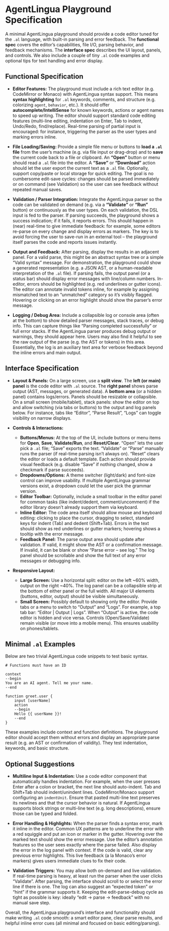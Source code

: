 # AgentLingua Playground Specification

A minimal AgentLingua playground should provide a code editor tuned for the `.al` language, with built-in parsing and error feedback. The **functional spec** covers the editor’s capabilities, file I/O, parsing behavior, and feedback mechanisms. The **interface spec** describes the UI layout, panels, and controls. We also include a couple of tiny `.al` code examples and optional tips for text handling and error display.

## Functional Specification

* **Editor Features:** The playground must include a rich text editor (e.g. CodeMirror or Monaco) with AgentLingua syntax support. This means **syntax highlighting** for `.al` keywords, comments, and structure (e.g. colorizing `agent`, `behavior`, etc.). It should offer **autocomplete/IntelliSense** for known keywords, actions or agent names to speed up writing. The editor should support standard code editing features (multi-line editing, indentation on Enter, Tab to indent, Undo/Redo, find/replace). Real-time parsing of partial input is encouraged: for instance, triggering the parser as the user types and marking errors inline.

* **File Loading/Saving:** Provide a simple file menu or buttons to **load a `.al` file** from the user’s machine (e.g. via file input or drag-drop) and to **save** the current code back to a file or clipboard. An **“Open”** button or menu should read a `.al` file into the editor. A **“Save”** or **“Download”** action should let the user export the current text as a `.al` file. Optionally, support copy/paste or local storage for quick editing. The goal is no cumbersome edit-save cycles: changes should be parsed immediately or on command (see Validation) so the user can see feedback without repeated manual saves.

* **Validation / Parser Integration:** Integrate the AgentLingua parser so the code can be validated on demand (e.g. via a **“Validate”** or **“Run”** button) or continuously as the user types. On each validation, the DSL input is fed to the parser. If parsing succeeds, the playground shows a success indication; if it fails, it reports errors. This should happen in (near) real-time to give immediate feedback: for example, some editors re-parse on every change and display errors as markers. The key is to avoid forcing the user to save-run in an external tool – the playground itself parses the code and reports issues instantly.

* **Output and Feedback:** After parsing, display the results in an adjacent panel. For a valid parse, this might be an abstract syntax tree or a simple “Valid syntax” message. For demonstration, the playground could show a generated representation (e.g. a JSON AST, or a human-readable interpretation of the `.al` file). If parsing fails, the output panel (or a status bar) should display error messages with line/column numbers. In-editor, errors should be highlighted (e.g. red underlines or gutter icons). The editor can annotate invalid tokens inline, for example by assigning mismatched text to an “unmatched” category so it’s visibly flagged. Hovering or clicking on an error highlight should show the parser’s error message.

* **Logging / Debug Area:** Include a collapsible log or console area (often at the bottom) to show detailed parser messages, stack traces, or debug info. This can capture things like “Parsing completed successfully” or full error stacks. If the AgentLingua parser produces debug output or warnings, they should appear here. Users may also find it helpful to see the raw output of the parse (e.g. the AST or tokens) in this area. Essentially, the log is an auxiliary text area for verbose feedback beyond the inline errors and main output.

## Interface Specification

* **Layout & Panels:** On a large screen, use a **split view**. The **left (or main) panel** is the code editor with `.al` source. The **right panel** shows parse output (AST, messages, or generated data). A **bottom area** (or a hidden panel) contains logs/errors. Panels should be resizable or collapsible. On a small screen (mobile/tablet), stack panels: show the editor on top and allow switching (via tabs or buttons) to the output and log panels below. For instance, tabs like “Editor”, “Parse Result”, “Logs” can toggle visibility on narrow displays.

* **Controls & Interactions:**

  * **Buttons/Menus:** At the top of the UI, include buttons or menu items for **Open**, **Save**, **Validate/Run**, and **Reset/Clear**. “Open” lets the user pick a `.al` file; “Save” exports the text. “Validate” or “Parse” manually runs the parser (if real-time parsing isn’t always on). “Reset” clears the editor or loads a default template. Each action should provide visual feedback (e.g. disable “Save” if nothing changed, show a checkmark if parse succeeds).
  * **Dropdowns/Options:** A theme switcher (light/dark) and font-size control can improve usability. If multiple AgentLingua grammar versions exist, a dropdown could let the user pick the grammar version.
  * **Editor Toolbar:** Optionally, include a small toolbar in the editor panel for common tasks (like indent/dedent, comment/uncomment) if the editor library doesn’t already support them via keyboard.
  * **Inline Editor:** The code area itself should allow mouse and keyboard editing: clicking to place the cursor, dragging to select, standard keys for indent (Tab) and dedent (Shift+Tab). Errors in the text should show as red underlines or gutter markers; hovering shows a tooltip with the error message.
  * **Feedback Panel:** The parse output area should update after validation. If valid, it might show the AST or a confirmation message. If invalid, it can be blank or show “Parse error – see log.” The log panel should be scrollable and show the full text of any error messages or debugging info.

* **Responsive Layout:**

  * **Large Screen:** Use a horizontal split: editor on the left \~60% width, output on the right \~40%. The log panel can be a collapsible strip at the bottom of either panel or the full width. All major UI elements (buttons, editor, output) should be visible simultaneously.
  * **Small Screen:** Possibly default to showing only the editor. Provide tabs or a menu to switch to “Output” and “Logs”. For example, a top tab bar: “Editor | Output | Logs”. When “Output” is active, the code editor is hidden and vice versa. Controls (Open/Save/Validate) remain visible (or move into a mobile menu). This ensures usability on phones/tablets.

## Minimal `.al` Examples

Below are two trivial AgentLingua code snippets to test basic syntax.

```al
# Functions must have an ID

context
--begin
You are an AI agent. Tell me your name.
--end
```

```al
function greet.user {
    input [userName]
    action
    --begin
    Hello {{ userName }}!
    --end
}
```

These examples include context and function definitions. The playground editor should accept them without errors and display an appropriate parse result (e.g. an AST or confirmation of validity). They test indentation, keywords, and basic structure.

## Optional Suggestions

* **Multiline Input & Indentation:** Use a code editor component that automatically handles indentation. For example, when the user presses Enter after a colon or bracket, the next line should auto-indent. Tab and Shift+Tab should indent/unindent lines. CodeMirror/Monaco support configuring an `indentUnit`. Ensure that pasted multi-line text preserves its newlines and that the cursor behavior is natural. If AgentLingua supports block strings or multi-line text (e.g. long descriptions), ensure those can be typed and folded.

* **Error Handling & Highlights:** When the parser finds a syntax error, mark it inline in the editor. Common UX patterns are to underline the error with a red squiggle and put an icon or marker in the gutter. Hovering over the marked text should show the error message. Use the editor’s annotation features so the user sees exactly where the parse failed. Also display the error in the log panel with context. If the code is valid, clear any previous error highlights. This live feedback (a la Monaco’s error markers) gives users immediate clues to fix their code.

* **Validation Triggers:** You may allow both on-demand and live validation. If real-time parsing is heavy, at least run the parser when the user clicks “Validate”. After parsing, the interface should scroll to or select the error line if there is one. The log can also suggest an “expected token” or “hint” if the grammar supports it. Keeping the edit-parse-debug cycle as tight as possible is key: ideally “edit → parse → feedback” with no manual save step.

Overall, the AgentLingua playground’s interface and functionality should make writing `.al` code smooth: a smart editor pane, clear parse results, and helpful inline error cues (all minimal and focused on basic editing/parsing).
